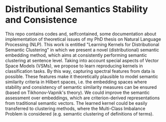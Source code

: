 # Distributional Semantics Stability and Consistence
This repo contains codes and, selfcontained, some documentation about implementation of theoretical issues of my PhD thesis on Natural Language Processing (NLP). This work is entitled "Learning Kernels for Distributional Semantic Clustering" in which we present a novel (distributional) semantic embedding method, which aims at consistently performing semantic clustering at sentence level. Taking into account special aspects of Vector Space Models (VSMs), we propose to learn reproducing kernels in classification tasks. By this way, capturing spectral features from data is possible. These features make it theoretically plausible to model semantic similarity criteria in Hilbert spaces, i.e. the embedding spaces where stability and consistency of semantic similarity measures can be ensured (based on Tikhonov-Vapnik's theory). We could improve the semantic assessment over embeddings, which are criterion-derived representations from traditional semantic vectors. The learned kernel could be easily transferred to clustering methods, where the Multi-Class Imbalance Problem is considered (e.g. semantic clustering of definitions of terms).
